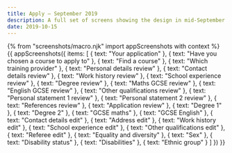 ```yaml
---
title: Apply – September 2019
description: A full set of screens showing the design in mid-September.
date: 2019-10-15
---
```


{% from "screenshots/macro.njk" import appScreenshots with context %}
{{ appScreenshots({
  items: [
    { text: "Your application" },
    { text: "Have you chosen a course to apply to" },
    { text: "Find a course" },
    { text: "Which training provider" },
    { text: "Personal details review" },
    { text: "Contact details review" },
    { text: "Work history review" },
    { text: "School experience review" },
    { text: "Degree review" },
    { text: "Maths GCSE review" },
    { text: "English GCSE review" },
    { text: "Other qualifications review" },
    { text: "Personal statement 1 review" },
    { text: "Personal statement 2 review" },
    { text: "References review" },
    { text: "Application review" },
    { text: "Degree 1" },
    { text: "Degree 2" },
    { text: "GCSE maths" },
    { text: "GCSE English" },
    { text: "Contact details edit" },
    { text: "Address edit" },
    { text: "Work history edit" },
    { text: "School experience edit" },
    { text: "Other qualifications edit" },
    { text: "Referee edit" },
    { text: "Equality and diversity" },
    { text: "Sex" },
    { text: "Disability status" },
    { text: "Disabilities" },
    { text: "Ethnic group" }
  ]
}) }}
